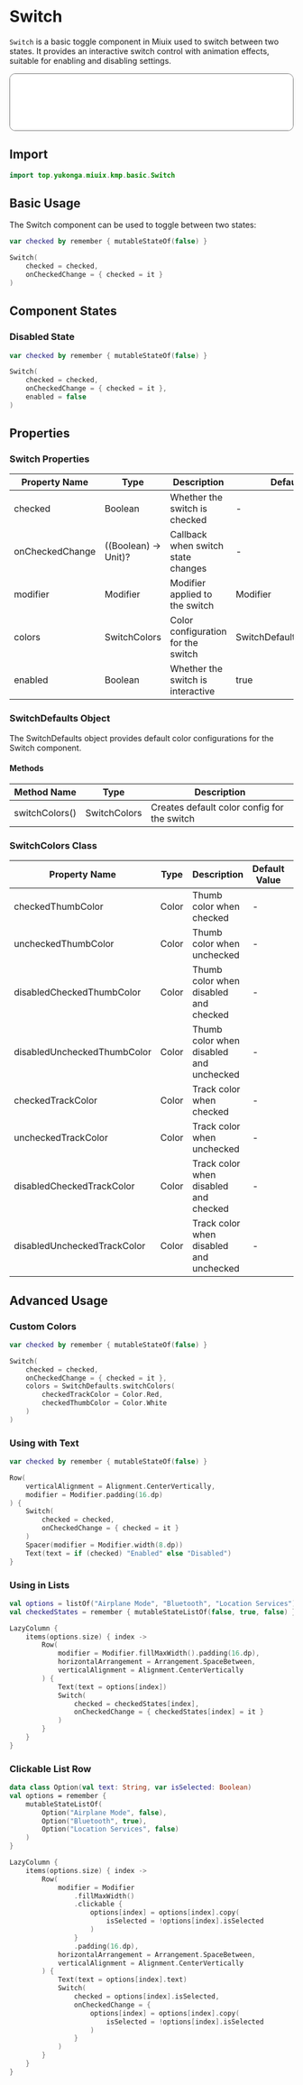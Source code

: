 # Switch

`Switch` is a basic toggle component in Miuix used to switch between two states. It provides an interactive switch control with animation effects, suitable for enabling and disabling settings.

<div style="position: relative; max-width: 700px; height: 100px; border-radius: 10px; overflow: hidden; border: 1px solid #777;">
    <iframe id="demoIframe" style="position: absolute; top: 0; left: 0; width: 100%; height: 100%; border: none;" src="../compose/index.html?id=switch" title="Demo" allow="accelerometer; autoplay; clipboard-write; encrypted-media; gyroscope; picture-in-picture; web-share" referrerpolicy="strict-origin-when-cross-origin"></iframe>
</div>

## Import

```kotlin
import top.yukonga.miuix.kmp.basic.Switch
```

## Basic Usage

The Switch component can be used to toggle between two states:

```kotlin
var checked by remember { mutableStateOf(false) }

Switch(
    checked = checked,
    onCheckedChange = { checked = it }
)
```

## Component States

### Disabled State

```kotlin
var checked by remember { mutableStateOf(false) }

Switch(
    checked = checked,
    onCheckedChange = { checked = it },
    enabled = false
)
```

## Properties

### Switch Properties

| Property Name   | Type                 | Description                        | Default Value                 | Required |
| --------------- | -------------------- | ---------------------------------- | ----------------------------- | -------- |
| checked         | Boolean              | Whether the switch is checked      | -                             | Yes      |
| onCheckedChange | ((Boolean) -> Unit)? | Callback when switch state changes | -                             | No       |
| modifier        | Modifier             | Modifier applied to the switch     | Modifier                      | No       |
| colors          | SwitchColors         | Color configuration for the switch | SwitchDefaults.switchColors() | No       |
| enabled         | Boolean              | Whether the switch is interactive  | true                          | No       |

### SwitchDefaults Object

The SwitchDefaults object provides default color configurations for the Switch component.

#### Methods

| Method Name    | Type         | Description                                 |
| -------------- | ------------ | ------------------------------------------- |
| switchColors() | SwitchColors | Creates default color config for the switch |

### SwitchColors Class

| Property Name               | Type  | Description                             | Default Value | Required |
| --------------------------- | ----- | --------------------------------------- | ------------- | -------- |
| checkedThumbColor           | Color | Thumb color when checked                | -             | Yes      |
| uncheckedThumbColor         | Color | Thumb color when unchecked              | -             | Yes      |
| disabledCheckedThumbColor   | Color | Thumb color when disabled and checked   | -             | Yes      |
| disabledUncheckedThumbColor | Color | Thumb color when disabled and unchecked | -             | Yes      |
| checkedTrackColor           | Color | Track color when checked                | -             | Yes      |
| uncheckedTrackColor         | Color | Track color when unchecked              | -             | Yes      |
| disabledCheckedTrackColor   | Color | Track color when disabled and checked   | -             | Yes      |
| disabledUncheckedTrackColor | Color | Track color when disabled and unchecked | -             | Yes      |

## Advanced Usage

### Custom Colors

```kotlin
var checked by remember { mutableStateOf(false) }

Switch(
    checked = checked,
    onCheckedChange = { checked = it },
    colors = SwitchDefaults.switchColors(
        checkedTrackColor = Color.Red,
        checkedThumbColor = Color.White
    )
)
```

### Using with Text

```kotlin
var checked by remember { mutableStateOf(false) }

Row(
    verticalAlignment = Alignment.CenterVertically,
    modifier = Modifier.padding(16.dp)
) {
    Switch(
        checked = checked,
        onCheckedChange = { checked = it }
    )
    Spacer(modifier = Modifier.width(8.dp))
    Text(text = if (checked) "Enabled" else "Disabled")
}
```

### Using in Lists

```kotlin
val options = listOf("Airplane Mode", "Bluetooth", "Location Services")
val checkedStates = remember { mutableStateListOf(false, true, false) }

LazyColumn {
    items(options.size) { index ->
        Row(
            modifier = Modifier.fillMaxWidth().padding(16.dp),
            horizontalArrangement = Arrangement.SpaceBetween,
            verticalAlignment = Alignment.CenterVertically
        ) {
            Text(text = options[index])
            Switch(
                checked = checkedStates[index],
                onCheckedChange = { checkedStates[index] = it }
            )
        }
    }
}
```

### Clickable List Row

```kotlin
data class Option(val text: String, var isSelected: Boolean)
val options = remember {
    mutableStateListOf(
        Option("Airplane Mode", false),
        Option("Bluetooth", true),
        Option("Location Services", false)
    )
}

LazyColumn {
    items(options.size) { index ->
        Row(
            modifier = Modifier
                .fillMaxWidth()
                .clickable {
                    options[index] = options[index].copy(
                        isSelected = !options[index].isSelected
                    )
                }
                .padding(16.dp),
            horizontalArrangement = Arrangement.SpaceBetween,
            verticalAlignment = Alignment.CenterVertically
        ) {
            Text(text = options[index].text)
            Switch(
                checked = options[index].isSelected,
                onCheckedChange = { 
                    options[index] = options[index].copy(
                        isSelected = !options[index].isSelected
                    )
                }
            )
        }
    }
}
````